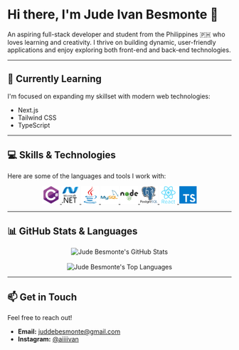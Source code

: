 # Hi there, I'm Jude Ivan Besmonte 👋

An aspiring full-stack developer and student from the Philippines 🇵🇭 who loves learning and creativity. I thrive on building dynamic, user-friendly applications and enjoy exploring both front-end and back-end technologies.

---

## 🌱 Currently Learning

I'm focused on expanding my skillset with modern web technologies:

* Next.js
* Tailwind CSS
* TypeScript

---

## 💻 Skills & Technologies

Here are some of the languages and tools I work with:

<p align="center"> <a href="https://www.w3schools.com/cs/" target="_blank" rel="noreferrer"> <img src="https://raw.githubusercontent.com/devicons/devicon/master/icons/csharp/csharp-original.svg" alt="C#" width="40" height="40"/> </a>
  <a href="https://dotnet.microsoft.com/" target="_blank" rel="noreferrer"> <img src="https://raw.githubusercontent.com/devicons/devicon/master/icons/dot-net/dot-net-original-wordmark.svg" alt=".NET" width="40" height="40"/> </a>
  <a href="https://www.java.com" target="_blank" rel="noreferrer"> <img src="https://raw.githubusercontent.com/devicons/devicon/master/icons/java/java-original.svg" alt="Java" width="40" height="40"/> </a>
  <a href="https://www.mysql.com/" target="_blank" rel="noreferrer"> <img src="https://raw.githubusercontent.com/devicons/devicon/master/icons/mysql/mysql-original-wordmark.svg" alt="MySQL" width="40" height="40"/> </a>
  <a href="https://nodejs.org" target="_blank" rel="noreferrer"> <img src="https://raw.githubusercontent.com/devicons/devicon/master/icons/nodejs/nodejs-original-wordmark.svg" alt="Node.js" width="40" height="40"/> </a>
  <a href="https://www.postgresql.org" target="_blank" rel="noreferrer"> <img src="https://raw.githubusercontent.com/devicons/devicon/master/icons/postgresql/postgresql-original-wordmark.svg" alt="PostgreSQL" width="40" height="40"/> </a>
  <a href="https://reactjs.org/" target="_blank" rel="noreferrer"> <img src="https://raw.githubusercontent.com/devicons/devicon/master/icons/react/react-original-wordmark.svg" alt="React" width="40" height="40"/> </a>
  <a href="https://www.typescriptlang.org/" target="_blank" rel="noreferrer"> <img src="https://raw.githubusercontent.com/devicons/devicon/master/icons/typescript/typescript-original.svg" alt="TypeScript" width="40" height="40"/> </a>
</p>

---

## 📊 GitHub Stats & Languages

<p align="center">
  <img src="https://github-readme-stats.vercel.app/api?username=judebesmonte&show_icons=true&theme=tokyonight&cache_bust=true" alt="Jude Besmonte's GitHub Stats" />
  <br/> <br/>
  <img src="https://github-readme-stats.vercel.app/api/top-langs/?username=judebesmonte&layout=compact&theme=tokyonight&cache_bust=true" alt="Jude Besmonte's Top Languages" />
</p>


---

## 📫 Get in Touch

Feel free to reach out!

* **Email:** [juddebesmonte@gmail.com](mailto:juddebesmonte@gmail.com)
* **Instagram:** [@aiiiivan](https://instagram.com/aiiiivan)
